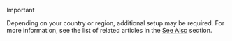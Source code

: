 > [!IMPORTANT]
> Depending on your country or region, additional setup may be required. For more information, see the list of related articles in the [See Also](#see-also) section.  
